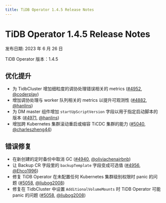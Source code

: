 ```yaml
---
title: TiDB Operator 1.4.5 Release Notes
---
```


# TiDB Operator 1.4.5 Release Notes

发布日期: 2023 年 6 月 26 日

TiDB Operator 版本：1.4.5

## 优化提升

- 为 TidbCluster 增加细粒度的调协处理错误相关的 metrics ([#4952](https://github.com/pingcap/tidb-operator/pull/4952), [@coderplay](https://github.com/coderplay))
- 增加调协处理与 worker 队列相关的 metrics 以提升可观测性 ([#4882](https://github.com/pingcap/tidb-operator/pull/4882), [@hanlins](https://github.com/hanlins))
- 为 DM master 组件增加 `startUpScriptVersion` 字段以用于指定启动脚本的版本 ([#4971](https://github.com/pingcap/tidb-operator/pull/4971), [@hanlins](https://github.com/hanlins))
- 增加跨 Kubernetes 集群滚动重启或缩容 TiCDC 集群的能力 ([#5040](https://github.com/pingcap/tidb-operator/pull/5040), [@charleszheng44](https://github.com/charleszheng44))

## 错误修复

- 在新创建的定时备份中取消 GC ([#4940](https://github.com/pingcap/tidb-operator/pull/4940), [@oliviachenairbnb](https://github.com/oliviachenairbnb))
- 让 Backup CR 字段里的 `backupTemplate` 字段变成可选值 ([#4956](https://github.com/pingcap/tidb-operator/pull/4956), [@Ehco1996](https://github.com/Ehco1996))
- 修复 TiDB Operator 在未配置任何 Kubernetes 集群级别权限时 panic 的问题 ([#5058](https://github.com/pingcap/tidb-operator/pull/5058), [@liubog2008](https://github.com/liubog2008))
- 修复在 TidbCluster 中设置 `AdditionalVolumeMounts` 时 TiDB Operator 可能 panic 的问题 ([#5058](https://github.com/pingcap/tidb-operator/pull/5058), [@liubog2008](https://github.com/liubog2008))
